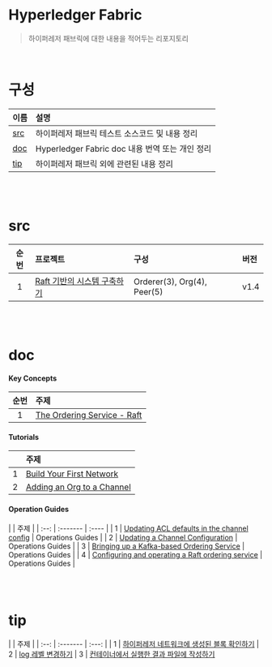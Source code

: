 # Hyperledger Fabric

> 하이퍼레저 패브릭에 대한 내용을 적어두는 리포지토리

<br>

# 구성

| 이름 | 설명 | 
| :--- | :-------- |
| [src](#src) | 하이퍼레저 패브릭 테스트 소스코드 및 내용 정리 |
| [doc](#doc) | Hyperledger Fabric doc 내용 번역 또는 개인 정리 |
| [tip](#tip) | 하이퍼레저 패브릭 외에 관련된 내용 정리 |

<br>
<br>

# src

| 순번 | 프로젝트 | 구성 | 버전 | 
| :--: | :------- | :---- | :---- | 
| 1 | [Raft 기반의 시스템 구축하기](/src/v1.4/raft_multi/info.md) | Orderer(3), Org(4), Peer(5) | v1.4 |  

<br>
<br>


# doc 

#### Key Concepts

| 순번 | 주제 |
| :--: | :------- |
| 1 | [The Ordering Service - Raft](/doc/key_concept/raft.md) |

#### Tutorials

| | 주제 |
| :--: | :------- |
| 1 | [Build Your First Network](/doc/tutorials/build_your_first_network.md) |
| 2 | [Adding an Org to a Channel](/doc/tutorials/add_org_to_channel.md) | 


#### Operation Guides

| | 주제 |
| :--: | :------- | :---- | 
| 1 | [Updating ACL defaults in the channel config](/doc/op_guides/update_acl.md) | Operations Guides |
| 2 | [Updating a Channel Configuration](/doc/op_guides/update_channel_configuration.md) | Operations Guides |
| 3 | [Bringing up a Kafka-based Ordering Service](/doc/op_guides/kafka_service.md) | Operations Guides |
| 4 | [Configuring and operating a Raft ordering service](/doc/op_guides/raft_service.md) | Operations Guides |


<br>
<br>

# tip

| | 주제 | 
| :--: | :------- | :---: |
| 1 | [하이퍼레저 네트워크에 생성된 블록 확인하기](/tip/block_physical_path.md) 
| 2 | [log 레벨 변경하기](/tip/change_log_level.md)
| 3 | [컨테이너에서 실행한 결과 파일에 작성하기](/tip/get_result_file_from_container.md)


